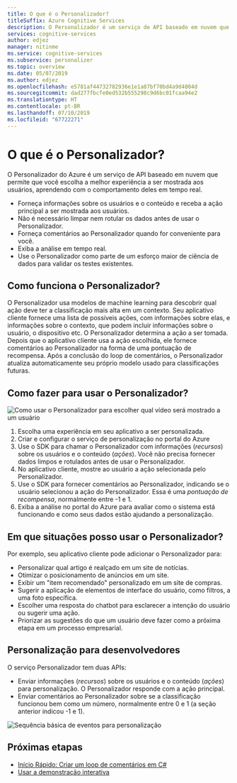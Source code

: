 ```yaml
---
title: O que é o Personalizador?
titleSuffix: Azure Cognitive Services
description: O Personalizador é um serviço de API baseado em nuvem que permite escolher a melhor experiência a ser mostrada aos usuários, aprendendo com o comportamento deles em tempo real.
services: cognitive-services
author: edjez
manager: nitinme
ms.service: cognitive-services
ms.subservice: personalizer
ms.topic: overview
ms.date: 05/07/2019
ms.author: edjez
ms.openlocfilehash: e5781af44732782936e1e1a87bf70bd4a9d4804d
ms.sourcegitcommit: dad277fbcfe0ed532b555298c9d6bc01fcaa94e2
ms.translationtype: HT
ms.contentlocale: pt-BR
ms.lasthandoff: 07/10/2019
ms.locfileid: "67722271"
---
```

# <a name="what-is-personalizer"></a>O que é o Personalizador?

O Personalizador do Azure é um serviço de API baseado em nuvem que permite que você escolha a melhor experiência a ser mostrada aos usuários, aprendendo com o comportamento deles em tempo real.

* Forneça informações sobre os usuários e o conteúdo e receba a ação principal a ser mostrada aos usuários. 
* Não é necessário limpar nem rotular os dados antes de usar o Personalizador.
* Forneça comentários ao Personalizador quando for conveniente para você. 
* Exiba a análise em tempo real. 
* Use o Personalizador como parte de um esforço maior de ciência de dados para validar os testes existentes.

## <a name="how-does-personalizer-work"></a>Como funciona o Personalizador?

O Personalizador usa modelos de machine learning para descobrir qual ação deve ter a classificação mais alta em um contexto. Seu aplicativo cliente fornece uma lista de possíveis ações, com informações sobre elas, e informações sobre o contexto, que podem incluir informações sobre o usuário, o dispositivo etc. O Personalizador determina a ação a ser tomada. Depois que o aplicativo cliente usa a ação escolhida, ele fornece comentários ao Personalizador na forma de uma pontuação de recompensa. Após a conclusão do loop de comentários, o Personalizador atualiza automaticamente seu próprio modelo usado para classificações futuras.

## <a name="how-do-i-use-the-personalizer"></a>Como fazer para usar o Personalizador?

![Como usar o Personalizador para escolher qual vídeo será mostrado a um usuário](media/what-is-personalizer/personalizer-example-highlevel.png)

1. Escolha uma experiência em seu aplicativo a ser personalizada.
1. Criar e configurar o serviço de personalização no portal do Azure
1. Use o SDK para chamar o Personalizador com informações (_recursos_) sobre os usuários e o conteúdo (_ações_). Você não precisa fornecer dados limpos e rotulados antes de usar o Personalizador. 
1. No aplicativo cliente, mostre ao usuário a ação selecionada pelo Personalizador.
1. Use o SDK para fornecer comentários ao Personalizador, indicando se o usuário selecionou a ação do Personalizador. Essa é uma _pontuação de recompensa_, normalmente entre -1 e 1.
1. Exiba a análise no portal do Azure para avaliar como o sistema está funcionando e como seus dados estão ajudando a personalização.

## <a name="where-can-i-use-personalizer"></a>Em que situações posso usar o Personalizador?

Por exemplo, seu aplicativo cliente pode adicionar o Personalizador para:

* Personalizar qual artigo é realçado em um site de notícias.    
* Otimizar o posicionamento de anúncios em um site.
* Exibir um "item recomendado" personalizado em um site de compras.
* Sugerir a aplicação de elementos de interface do usuário, como filtros, a uma foto específica.
* Escolher uma resposta do chatbot para esclarecer a intenção do usuário ou sugerir uma ação.
* Priorizar as sugestões do que um usuário deve fazer como a próxima etapa em um processo empresarial.

## <a name="personalization-for-developers"></a>Personalização para desenvolvedores

O serviço Personalizador tem duas APIs:

* Enviar informações (_recursos_) sobre os usuários e o conteúdo (_ações_) para personalização. O Personalizador responde com a ação principal.
* Enviar comentários ao Personalizador sobre se a classificação funcionou bem como um número, normalmente entre 0 e 1 (a seção anterior indicou -1 e 1). 

![Sequência básica de eventos para personalização](media/what-is-personalizer/personalization-intro.png)

## <a name="next-steps"></a>Próximas etapas

* [Início Rápido: Criar um loop de comentários em C#](csharp-quickstart-commandline-feedback-loop.md)
* [Usar a demonstração interativa](https://personalizationdemo.azurewebsites.net/)
